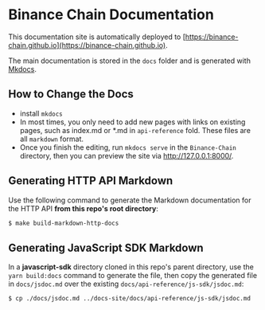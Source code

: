 # Binance Chain Documentation

This documentation site is automatically deployed to [https://binance-chain.github.io](https://binance-chain.github.io).

The main documentation is stored in the `docs` folder and is generated with [Mkdocs](https://www.mkdocs.org/).

## How to Change the Docs

- install `mkdocs`
- In most times, you only need to add new pages with links on existing pages, such as index.md 
or *.md in `api-reference` fold. These files are all `markdown` format.
- Once you finish the editing, run `mkdocs serve` in the `Binance-Chain` directory, then you can 
preview the site via http://127.0.0.1:8000/. 

## Generating HTTP API Markdown

Use the following command to generate the Markdown documentation for the HTTP API **from this repo's root directory**:
```bash
$ make build-markdown-http-docs
```

## Generating JavaScript SDK Markdown

In a **javascript-sdk** directory cloned in this repo's parent directory, use the `yarn build:docs` command to generate the file, then copy the generated file in `docs/jsdoc.md` over the existing `docs/api-reference/js-sdk/jsdoc.md`:

```bash
$ cp ./docs/jsdoc.md ../docs-site/docs/api-reference/js-sdk/jsdoc.md
```
